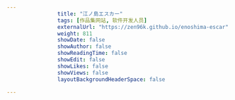 ---
                title: "江ノ島エスカー"
                tags: [作品集网站, 软件开发人员]
                externalUrl: "https://zen96k.github.io/enoshima-escar"
                weight: 811
                showDate: false
                showAuthor: false
                showReadingTime: false
                showEdit: false
                showLikes: false
                showViews: false
                layoutBackgroundHeaderSpace: false
                ---

